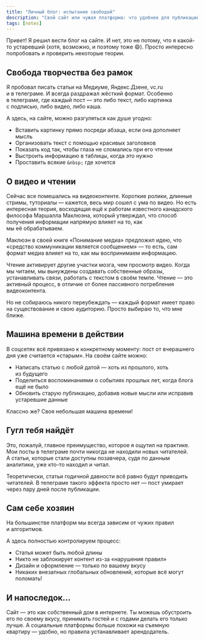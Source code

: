 ```yaml
---
title: "Личный блог: испытание свободой"
description: "Свой сайт или чужая платформа: что удобнее для публикаций?"
tags: [notes]
---
```


Привет! Я&nbsp;решил вести блог на&nbsp;сайте. И&nbsp;нет, это не&nbsp;потому, что я&nbsp;какой-то устаревший (хотя, возможно, и&nbsp;поэтому тоже 😄). Просто интересно попробовать и&nbsp;проверить некоторые теории.

## Свобода творчества без рамок

Я&nbsp;пробовал писать статьи на&nbsp;Медиуме, Яндекс.Дзене, vc.ru и&nbsp;в&nbsp;телеграме. И&nbsp;всегда раздражал жёсткий формат. Особенно в&nbsp;телеграме, где каждый пост&nbsp;&mdash; это либо текст, либо картинка с&nbsp;подписью, либо видео, либо каша.

А&nbsp;здесь, на&nbsp;сайте, можно разгуляться как душе угодно:
- Вставить картинку прямо посреди абзаца, если она дополняет мысль
- Организовать текст с&nbsp;помощью красивых заголовков
- Показать код так, чтобы глаза не&nbsp;сломались при его чтении
- Выстроить информацию в&nbsp;таблицы, когда это нужно
- Проставить всякие `&nbsp;` где хочется

## О&nbsp;видео и&nbsp;чтении

Сейчас все помешались на&nbsp;видеоконтенте. Короткие ролики, длинные стримы, туториалы&nbsp;&mdash; кажется, весь мир сошел с&nbsp;ума по&nbsp;видео. Но&nbsp;есть интересная теория, восходящая ещё к&nbsp;работам известного канадского философа Маршалла Маклюэна, который утверждал, что способ получения информации напрямую влияет на&nbsp;то, как мы&nbsp;её&nbsp;обрабатываем.

Маклюэн в&nbsp;своей книге &laquo;Понимание медиа&raquo; предложил идею, что &laquo;средство коммуникации является сообщением&raquo;&nbsp;&mdash; то&nbsp;есть, сам формат медиа влияет на&nbsp;то, как мы&nbsp;воспринимаем информацию.

Чтение активирует другие участки мозга, чем просмотр видео. Когда мы&nbsp;читаем, мы&nbsp;вынуждены создавать собственные образы, устанавливать связи, работать с&nbsp;текстом в&nbsp;своём темпе. Чтение&nbsp;&mdash; это активный процесс, в&nbsp;отличие от&nbsp;более пассивного потребления видеоконтента.

Но&nbsp;не&nbsp;собираюсь никого переубеждать&nbsp;&mdash; каждый формат имеет право на&nbsp;существование и&nbsp;свою аудиторию. Просто выбираю&nbsp;то, что мне ближе.

## Машина времени в&nbsp;действии

В&nbsp;соцсетях всё привязано к&nbsp;конкретному моменту: пост от&nbsp;вчерашнего дня уже считается &laquo;старым&raquo;. На&nbsp;своём сайте можно:
- Написать статью с&nbsp;любой датой&nbsp;&mdash; хоть из&nbsp;прошлого, хоть из&nbsp;будущего
- Поделиться воспоминаниями о&nbsp;событиях прошлых лет, когда блога ещё не&nbsp;было
- Обновить старую публикацию, добавив новые мысли или исправив устаревшие данные

Классно&nbsp;же? Своя небольшая машина времени!

## Гугл тебя найдёт

Это, пожалуй, главное преимущество, которое я&nbsp;ощутил на&nbsp;практике. Мои посты в&nbsp;телеграме почти никогда не&nbsp;находили новых читателей. А&nbsp;статьи, которые стали доступны позавчера, судя по&nbsp;данным аналитики, уже кто-то находил и&nbsp;читал.

Теоретически, статьи годичной давности всё равно будут приводить читателей. В&nbsp;телеграме такого эффекта просто нет&nbsp;&mdash; пост умирает через пару дней после публикации.

## Сам себе хозяин

На&nbsp;большинстве платформ мы&nbsp;всегда зависим от&nbsp;чужих правил и&nbsp;алгоритмов. 

А&nbsp;здесь полностью контролируем процесс:
- Статья может быть любой длины
- Никто не&nbsp;заблокирует контент из-за &laquo;нарушения правил&raquo;
- Дизайн и&nbsp;оформление&nbsp;&mdash; только по&nbsp;вашему вкусу
- Никаких внезапных глобальных обновлений, которые всё могут поломать!

## И&nbsp;напоследок...

Сайт&nbsp;&mdash; это как собственный дом в&nbsp;интернете. Ты&nbsp;можешь обустроить его по&nbsp;своему вкусу, принимать гостей и&nbsp;с&nbsp;годами делать его только лучше. А&nbsp;социальные платформы больше похожи на&nbsp;съемную квартиру&nbsp;&mdash; удобно, но&nbsp;правила устанавливает арендодатель.